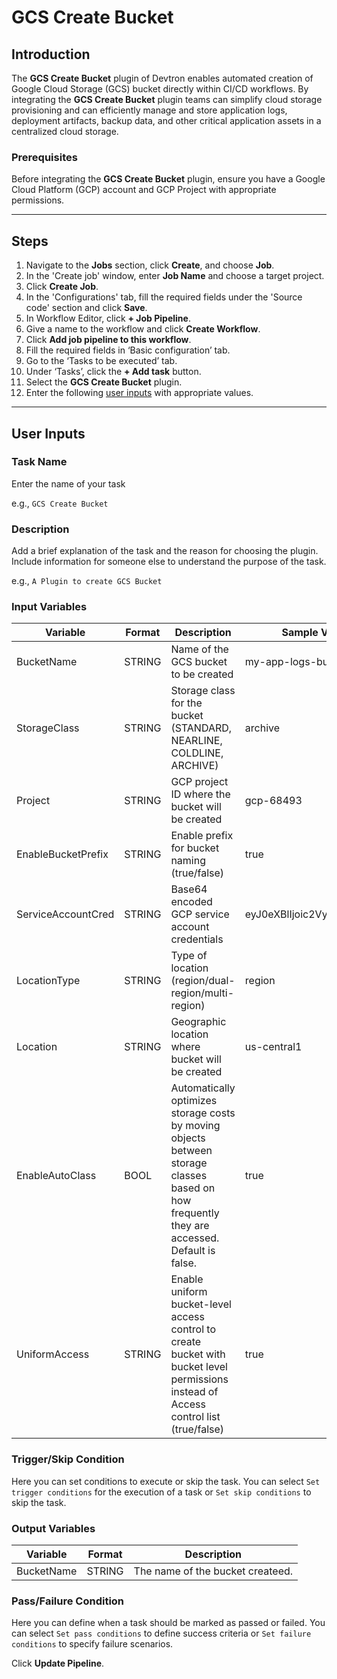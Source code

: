 # GCS Create Bucket

## Introduction
The **GCS Create Bucket** plugin of Devtron enables automated creation of Google Cloud Storage (GCS) bucket directly within CI/CD workflows. By integrating the **GCS Create Bucket** plugin teams can simplify cloud storage provisioning and can efficiently manage and store application logs, deployment artifacts, backup data, and other critical application assets in a centralized cloud storage.

### Prerequisites
Before integrating the **GCS Create Bucket** plugin, ensure you have a Google Cloud Platform (GCP) account and GCP Project with appropriate permissions.

---

## Steps
1. Navigate to the **Jobs** section, click **Create**, and choose **Job**.
2. In the 'Create job' window, enter **Job Name** and choose a target project.
3. Click **Create Job**.
4. In the 'Configurations' tab, fill the required fields under the 'Source code' section and click **Save**.
5. In Workflow Editor, click **+ Job Pipeline**.
6. Give a name to the workflow and click **Create Workflow**.
7. Click **Add job pipeline to this workflow**.
8. Fill the required fields in ‘Basic configuration’ tab.
9. Go to the ‘Tasks to be executed’ tab.
10. Under ‘Tasks’, click the **+ Add task** button.
11. Select the **GCS Create Bucket** plugin.
12. Enter the following [user inputs](#user-inputs) with appropriate values.
    
---

## User Inputs

### Task Name
Enter the name of your task

e.g., `GCS Create Bucket`

### Description
Add a brief explanation of the task and the reason for choosing the plugin. Include information for someone else to understand the purpose of the task.

e.g., `A Plugin to create GCS Bucket`

### Input Variables

| Variable                 | Format       | Description | Sample Value |
| ------------------------ | ------------ | ----------- | ------------ |
|   BucketName             | STRING       | Name of the GCS bucket to be created            | my-app-logs-bucket             |
|   StorageClass           | STRING       | Storage class for the bucket (STANDARD, NEARLINE, COLDLINE, ARCHIVE)            | archive             |
|   Project                | STRING       | GCP project ID where the bucket will be created             | gcp-68493       |
|   EnableBucketPrefix     | STRING       | Enable prefix for bucket naming (true/false)            |  true            |
| ServiceAccountCred       | STRING       | Base64 encoded GCP service account credentials            | eyJ0eXBlIjoic2VydmljZV9hY2             |
| LocationType             | STRING       | Type of location (region/dual-region/multi-region)            | region             |
| Location                 | STRING       | Geographic location where bucket will be created            |  us-central1            |
| EnableAutoClass          | BOOL         | Automatically optimizes storage costs by moving objects between storage classes based on how frequently they are accessed. Default is false.             |  true            |
| UniformAccess            | STRING       | Enable uniform bucket-level access control to create bucket with bucket level permissions instead of Access control list (true/false)            |  true            | 
        
### Trigger/Skip Condition
Here you can set conditions to execute or skip the task. You can select `Set trigger conditions` for the execution of a task or `Set skip conditions` to skip the task.

### Output Variables

| Variable                 | Format       | Description |
| ------------------------ | ------------ | ----------- | 
|   BucketName             | STRING       | The name of the bucket createed.

### Pass/Failure Condition
Here you can define when a task should be marked as passed or failed. You can select `Set pass conditions` to define success criteria or `Set failure conditions` to specify failure scenarios.


Click **Update Pipeline**.




